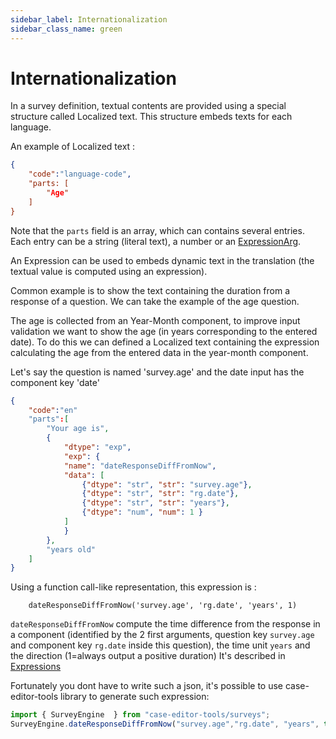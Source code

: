 ```yaml
---
sidebar_label: Internationalization
sidebar_class_name: green
---
```


# Internationalization

In a survey definition, textual contents are provided using a special structure called Localized text. 
This structure embeds texts for each language.

An example of Localized text :

```json
{
    "code":"language-code",
    "parts: [
        "Age"
    ]
}

```

Note that the `parts` field is an array, which can contains several entries. Each entry can be a string (literal text), a number or an [ExpressionArg](./expressions).

An Expression can be used to embeds dynamic text in the translation (the textual value is computed using an expression).

Common example is to show the text containing the duration from a response of a question. We can take the example of the age question.

The age is collected from an Year-Month component, to improve input validation we want to show the age (in years corresponding to the entered date). To do this we can defined a Localized text containing the expression calculating the age from the entered data in the year-month component.

Let's say the question is named 'survey.age' and the date input has the component key 'date'

```json
{
    "code":"en"
    "parts":[
        "Your age is",
        {
            "dtype": "exp",
            "exp": {
            "name": "dateResponseDiffFromNow",
            "data": [
                {"dtype": "str", "str": "survey.age"},
                {"dtype": "str", "str": "rg.date"},
                {"dtype": "str", "str": "years"},
                {"dtype": "num", "num": 1 }
            ]
            }
        },
        "years old"
    ]
}
```

Using a function call-like representation, this expression is :
```
    dateResponseDiffFromNow('survey.age', 'rg.date', 'years', 1)
```
                 
`dateResponseDiffFromNow` compute the time difference from the response in a component (identified by the 2 first arguments, question key `survey.age` and component key `rg.date` inside this question), the time unit `years` and the direction (1=always output a positive duration)
It's described in [Expressions](./expressions#dateResponseDiffFromNow)

Fortunately you dont have to write such a json, it's possible to use case-editor-tools library to generate such expression:

```ts
import { SurveyEngine  } from "case-editor-tools/surveys";
SurveyEngine.dateResponseDiffFromNow("survey.age","rg.date", "years", true)
```